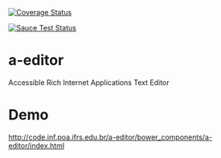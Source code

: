 [![Coverage Status](https://coveralls.io/repos/rodrigoprestesmachado/x-editor/badge.svg?branch=master&service=github)](https://coveralls.io/github/rodrigoprestesmachado/x-editor?branch=master)

[![Sauce Test Status](https://saucelabs.com/browser-matrix/rodrigoprestes.svg)](https://saucelabs.com/u/rodrigoprestes)

# a-editor
Accessible Rich Internet Applications Text Editor

# Demo
http://code.inf.poa.ifrs.edu.br/a-editor/bower_components/a-editor/index.html
